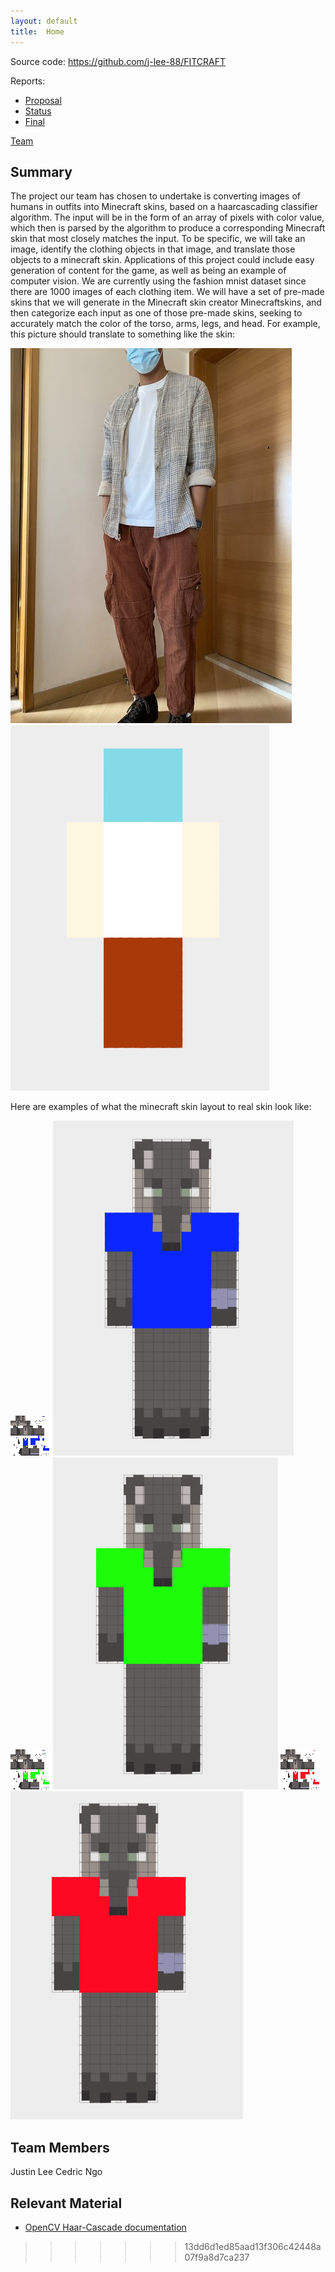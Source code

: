 ```yaml
---
layout: default
title:  Home
---
```


Source code: https://github.com/j-lee-88/FITCRAFT

Reports:

- [Proposal](proposal.html)
- [Status](status.html)
- [Final](final.html)

[Team](team.html)

## Summary
The project our team has chosen to undertake is converting images of humans in outfits into Minecraft skins, based on a haarcascading classifier algorithm. The input will be in the form of an array of pixels with color value, which then is parsed by the algorithm to produce a corresponding Minecraft skin that most closely matches the input. To be specific, we will take an image, identify the clothing objects in that image, and translate those objects to a minecraft skin. Applications of this project could include easy generation of content for the game, as well as being an example of computer vision. We are currently using the fashion mnist dataset since there are 1000 images of each clothing item. We will have a set of pre-made skins that we will generate in the Minecraft skin creator Minecraftskins, and then categorize each input as one of those pre-made skins, seeking to accurately match the color of the torso, arms, legs, and head. For example, this picture should translate to something like the skin:

![Simple Goal Image](https://github.com/j-lee-88/FITCRAFT/blob/main/goal%20img1.jpg)
![Simple Goal Minecraft Skin](https://github.com/j-lee-88/FITCRAFT/blob/main/goal%20img2.png)

Here are examples of what the minecraft skin layout to real skin look like:

![Mockup of Final Minecraft Skin For RGB T-Shirts](https://github.com/j-lee-88/FITCRAFT/blob/main/docimg/bluelayout.png)
![Mockup of Final Minecraft Skin For RGB T-Shirts](https://github.com/j-lee-88/FITCRAFT/blob/main/docimg/bluelayoutshirt.png)
![Mockup of Final Minecraft Skin For RGB T-Shirts](https://github.com/j-lee-88/FITCRAFT/blob/main/docimg/greenlayout.png)
![Mockup of Final Minecraft Skin For RGB T-Shirts](https://github.com/j-lee-88/FITCRAFT/blob/main/docimg/greenlayoutshirt.png)
![Mockup of Final Minecraft Skin For RGB T-Shirts](https://github.com/j-lee-88/FITCRAFT/blob/main/docimg/redlayout.png)
![Mockup of Final Minecraft Skin For RGB T-Shirts](https://github.com/j-lee-88/FITCRAFT/blob/main/docimg/redlayoutshirt.png)

## Team Members
Justin Lee
Cedric Ngo

## Relevant Material
- [OpenCV Haar-Cascade documentation](https://docs.opencv.org/3.4/db/d28/tutorial_cascade_classifier.html)

>>>>>>> 13dd6d1ed85aad13f306c42448a07f9a8d7ca237
